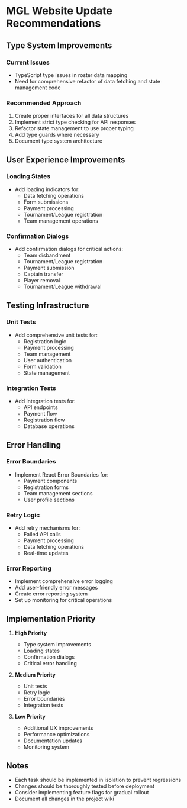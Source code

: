 # MGL Website Update Recommendations

## Type System Improvements

### Current Issues
- TypeScript type issues in roster data mapping
- Need for comprehensive refactor of data fetching and state management code

### Recommended Approach
1. Create proper interfaces for all data structures
2. Implement strict type checking for API responses
3. Refactor state management to use proper typing
4. Add type guards where necessary
5. Document type system architecture

## User Experience Improvements

### Loading States
- Add loading indicators for:
  - Data fetching operations
  - Form submissions
  - Payment processing
  - Tournament/League registration
  - Team management operations

### Confirmation Dialogs
- Add confirmation dialogs for critical actions:
  - Team disbandment
  - Tournament/League registration
  - Payment submission
  - Captain transfer
  - Player removal
  - Tournament/League withdrawal

## Testing Infrastructure

### Unit Tests
- Add comprehensive unit tests for:
  - Registration logic
  - Payment processing
  - Team management
  - User authentication
  - Form validation
  - State management

### Integration Tests
- Add integration tests for:
  - API endpoints
  - Payment flow
  - Registration flow
  - Database operations

## Error Handling

### Error Boundaries
- Implement React Error Boundaries for:
  - Payment components
  - Registration forms
  - Team management sections
  - User profile sections

### Retry Logic
- Add retry mechanisms for:
  - Failed API calls
  - Payment processing
  - Data fetching operations
  - Real-time updates

### Error Reporting
- Implement comprehensive error logging
- Add user-friendly error messages
- Create error reporting system
- Set up monitoring for critical operations

## Implementation Priority

1. **High Priority**
   - Type system improvements
   - Loading states
   - Confirmation dialogs
   - Critical error handling

2. **Medium Priority**
   - Unit tests
   - Retry logic
   - Error boundaries
   - Integration tests

3. **Low Priority**
   - Additional UX improvements
   - Performance optimizations
   - Documentation updates
   - Monitoring system

## Notes
- Each task should be implemented in isolation to prevent regressions
- Changes should be thoroughly tested before deployment
- Consider implementing feature flags for gradual rollout
- Document all changes in the project wiki 